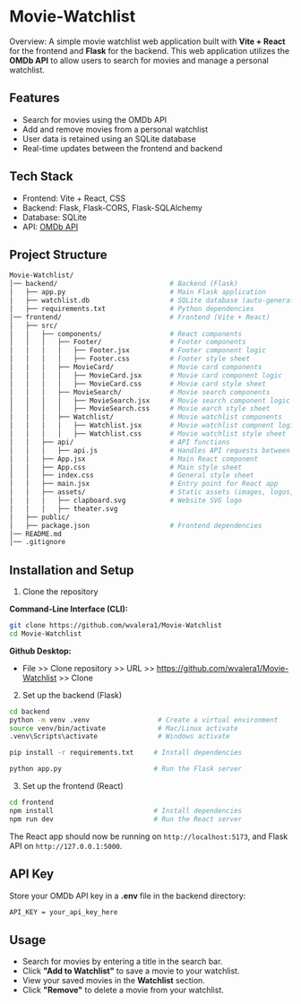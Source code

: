 # Movie-Watchlist

Overview: A simple movie watchlist web application built with **Vite + React** for the frontend and **Flask** for the backend. This web application utilizes the **OMDb API** to allow users to search for movies and manage a personal watchlist.

## Features
- Search for movies using the OMDb API
- Add and remove movies from a personal watchlist
- User data is retained using an SQLite database
- Real-time updates between the frontend and backend

## Tech Stack
- Frontend: Vite + React, CSS
- Backend: Flask, Flask-CORS, Flask-SQLAlchemy
- Database: SQLite
- API: [OMDb API](https://www.omdbapi.com/)

## Project Structure

``` sh
Movie-Watchlist/
│── backend/                            # Backend (Flask) 
│   ├── app.py                          # Main Flask application  
│   ├── watchlist.db                    # SQLite database (auto-generated)  
│   ├── requirements.txt                # Python dependencies   
│── frontend/                           # Frontend (Vite + React)  
│   ├── src/  
│   │   ├── components/                 # React components
│   │   │   ├── Footer/                 # Footer components
│   │   │   │   ├── Footer.jsx          # Footer component logic
│   │   │   │   ├── Footer.css          # Footer style sheet
│   │   │   ├── MovieCard/              # Movie card components
│   │   │   │   ├── MovieCard.jsx       # Movie card component logic
│   │   │   │   ├── MovieCard.css       # Movie card style sheet
│   │   │   ├── MovieSearch/            # Movie search components
│   │   │   │   ├── MovieSearch.jsx     # Movie search component logic
│   │   │   │   ├── MovieSearch.css     # Movie earch style sheet
│   │   │   ├── Watchlist/              # Movie watchlist components
│   │   │   │   ├── Watchlist.jsx       # Movie watchlist compnent logic
│   │   │   │   ├── Watchlist.css       # Movie watchlist style sheet
│   │   ├── api/                        # API functions 
│   │   │   ├── api.js                  # Handles API requests between frontend and backend
│   │   ├── App.jsx                     # Main React component  
│   │   ├── App.css                     # Main style sheet
│   │   ├── index.css                   # General style sheet
│   │   ├── main.jsx                    # Entry point for React app
│   │   ├── assets/                     # Static assets (images, logos, etc)
│   │   │   ├── clapboard.svg           # Website SVG logo
│   │   │   ├── theater.svg             
│   ├── public/  
│   ├── package.json                    # Frontend dependencies  
│── README.md  
│── .gitignore  

```

## Installation and Setup

1. Clone the repository

**Command-Line Interface (CLI):**
``` sh
git clone https://github.com/wvalera1/Movie-Watchlist
cd Movie-Watchlist
```

**Github Desktop:**
- File >> Clone repository >> URL >> https://github.com/wvalera1/Movie-Watchlist >> Clone

2. Set up the backend (Flask)
``` sh
cd backend
python -m venv .venv                 # Create a virtual environment
source venv/bin/activate             # Mac/Linux activate
.venv\Scripts\activate               # Windows activate

pip install -r requirements.txt     # Install dependencies

python app.py                       # Run the Flask server
```

3. Set up the frontend (React)
``` sh
cd frontend
npm install                         # Install dependencies
npm run dev                         # Run the React server
```

The React app should now be running on `http://localhost:5173`, and Flask API on `http://127.0.0.1:5000`.

## API Key
Store your OMDb API key in a **.env** file in the backend directory:
``` sh
API_KEY = your_api_key_here
```

## Usage
- Search for movies by entering a title in the search bar.
- Click **"Add to Watchlist"** to save a movie to your watchlist.
- View your saved movies in the **Watchlist** section.
- Click **"Remove"** to delete a movie from your watchlist.